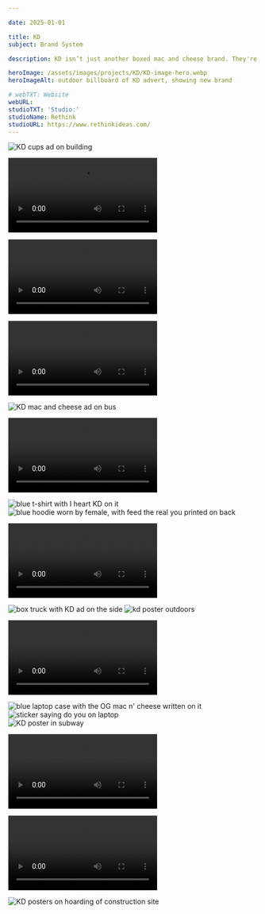 ```yaml
---

date: 2025-01-01

title: KD
subject: Brand System

description: KD isn’t just another boxed mac and cheese brand. They're the original. For decades, KD wasn’t competing in the category, they were the category. But over time, they lost their edge. To reclaim their spot and grab the attention of younger generations, we doubled down on what makes KD, KD. We expanded on our instantly recognizable blue and yellow box to give KD an entire brand refresh. We worked with OHNO Type Foundry, putting our cheesy flavour front and centre with a custom typeface that oozed craveability. We then channeled hand-drawn street art with a full set of doodles to add a level of personalization to each design. And finally topped it off with an authentic photography style that captures how people really enjoy KD in their everyday lives.

heroImage: /assets/images/projects/KD/KD-image-hero.webp
heroImageAlt: outdoor billboard of KD advert, showing new brand

# webTXT: Website
webURL:
studioTXT: 'Studio:'
studioName: Rethink
studioURL: https://www.rethinkideas.com/
---
```



<img loading="lazy" src="/assets/images/projects/KD/KD_image_1.webp" alt="KD cups ad on building">

<video loading="lazy" src="/assets/images/projects/KD/KD_video_2.mp4" type="video/mp4" autoplay loop mute></video>

<video loading="lazy" src="/assets/images/projects/KD/KD_video_3.mp4" type="video/mp4" autoplay loop mute></video>

<video loading="lazy" src="/assets/images/projects/KD/KD_video_4.mp4" type="video/mp4" autoplay loop mute></video>

<img loading="lazy" src="/assets/images/projects/KD/KD_image_5.webp" alt="KD mac and cheese ad on bus">

<video loading="lazy" src="/assets/images/projects/KD/KD_video_6.mp4" type="video/mp4" autoplay loop mute></video>


<div class="two-col">
    <img loading="lazy" src="/assets/images/projects/KD/KD-vertical-image-7.webp" alt="blue t-shirt with I heart KD on it">
    <img loading="lazy" src="/assets/images/projects/KD/KD-vertical-image-8.webp" alt="blue hoodie worn by female, with feed the real you printed on back">
</div>


<video loading="lazy" src="/assets/images/projects/KD/KD_video_9.mp4" type="video/mp4" autoplay loop mute></video>

<img loading="lazy" src="/assets/images/projects/KD/KD_image_10.webp" alt="box truck with KD ad on the side">

<img loading="lazy" src="/assets/images/projects/KD/KD_image_11.webp" alt="kd poster outdoors">

<video loading="lazy" src="/assets/images/projects/KD/KD_video_12.mp4" type="video/mp4" autoplay loop mute></video>


<div class="two-col">
    <img loading="lazy" src="/assets/images/projects/KD/KD-vertical-image-13.webp" alt="blue laptop case with the OG mac n' cheese written on it">
    <img loading="lazy" src="/assets/images/projects/KD/KD-vertical-image-14.webp" alt="sticker saying do you on laptop">
</div>


<img loading="lazy" src="/assets/images/projects/KD/KD_image_15.webp" alt="KD poster in subway">

<video loading="lazy" src="/assets/images/projects/KD/KD_video_16.mp4" type="video/mp4" autoplay loop mute></video>

<video loading="lazy" src="/assets/images/projects/KD/KD_video_17.mp4" type="video/mp4" autoplay loop mute></video>

<img loading="lazy" src="/assets/images/projects/KD/KD_image_18.webp" alt="KD posters on hoarding of construction site">
